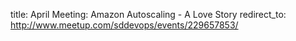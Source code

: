 title: April Meeting: Amazon Autoscaling - A Love Story
redirect_to: http://www.meetup.com/sddevops/events/229657853/